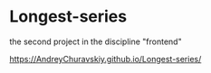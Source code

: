 # Longest-series

the second project in the discipline "frontend"

https://AndreyChuravskiy.github.io/Longest-series/
